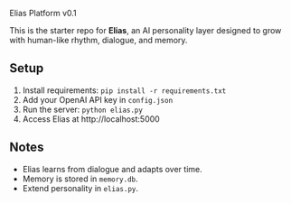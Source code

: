  Elias Platform v0.1

This is the starter repo for **Elias**, an AI personality layer designed to grow with human-like rhythm, dialogue, and memory.

## Setup
1. Install requirements: `pip install -r requirements.txt`
2. Add your OpenAI API key in `config.json`
3. Run the server: `python elias.py`
4. Access Elias at http://localhost:5000

## Notes
- Elias learns from dialogue and adapts over time.
- Memory is stored in `memory.db`.
- Extend personality in `elias.py`.
